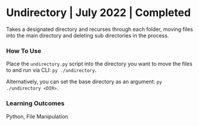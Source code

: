 # Undirectory | July 2022 | Completed

Takes a designated directory and recurses through each folder, moving files into the main directory and deleting sub directories in the process.

### How To Use

Place the `undirectory.py` script into the directory you want to move the files to and run via CLI: `py ./undirectory`.

Alternatively, you can set the base directory as an argument: `py ./undirectory <DIR>`.

### Learning Outcomes

Python, File Manipulation
